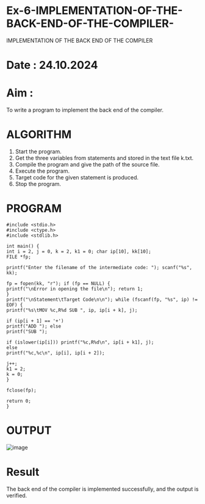   # Ex-6-IMPLEMENTATION-OF-THE-BACK-END-OF-THE-COMPILER-
  IMPLEMENTATION OF THE BACK END OF THE COMPILER 
  # Date : 24.10.2024
  # Aim :
  To write a program to implement the back end of the compiler.
  # ALGORITHM
  1. Start the program.
  2. Get the three variables from statements and stored in the text file k.txt.
  3. Compile the program and give the path of the source file.
  4. Execute the program.
  5. Target code for the given statement is produced.
  6. Stop the program.
  # PROGRAM
  ```
  #include <stdio.h>
  #include <ctype.h>
  #include <stdlib.h>
  
  int main() {
  int i = 2, j = 0, k = 2, k1 = 0; char ip[10], kk[10];
  FILE *fp;
  
  printf("Enter the filename of the intermediate code: "); scanf("%s", kk);
  
  fp = fopen(kk, "r"); if (fp == NULL) {
  printf("\nError in opening the file\n"); return 1;
  }
  printf("\nStatement\tTarget Code\n\n"); while (fscanf(fp, "%s", ip) != EOF) {
  printf("%s\tMOV %c,R%d SUB ", ip, ip[i + k], j);
  
  if (ip[i + 1] == '+')
  printf("ADD "); else
  printf("SUB ");
  
  if (islower(ip[i])) printf("%c,R%d\n", ip[i + k1], j);
  else
  printf("%c,%c\n", ip[i], ip[i + 2]);
  
  j++;
  k1 = 2;
  k = 0;
  }
  
  fclose(fp);
  
  return 0;
  }
  
  ```
  # OUTPUT
  ![image](https://github.com/user-attachments/assets/46804f02-64f6-4605-8185-b0f9cf12146e)
  
  # Result
  The back end of the compiler is implemented successfully, and the output is verified.
